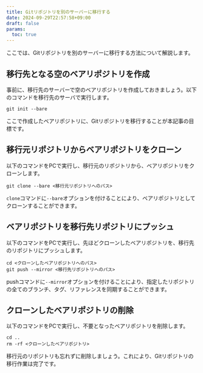 ```yaml
---
title: Gitリポジトリを別のサーバーに移行する
date: 2024-09-29T22:57:58+09:00
draft: false
params:
  toc: true
---
```


ここでは、Gitリポジトリを別のサーバーに移行する方法について解説します。

## 移行先となる空のベアリポジトリを作成

事前に、移行先のサーバーで空のベアリポジトリを作成しておきましょう。以下のコマンドを移行先のサーバで実行します。

```
git init --bare
```

ここで作成したベアリポジトリに、Gitリポジトリを移行することが本記事の目標です。

## 移行元リポジトリからベアリポジトリをクローン

以下のコマンドをPCで実行し、移行元のリポジトリから、ベアリポジトリをクローンします。

```
git clone --bare <移行元リポジトリへのパス>
```

`clone`コマンドに`--bare`オプションを付けることにより、ベアリポジトリとしてクローンすることができます。

## ベアリポジトリを移行先リポジトリにプッシュ

以下のコマンドをPCで実行し、先ほどクローンしたベアリポジトリを、移行先のリポジトリにプッシュします。

```
cd <クローンしたベアリポジトリへのパス>
git push --mirror <移行先リポジトリへのパス>
```

pushコマンドに`--mirror`オプションを付けることにより、指定したリポジトリの全てのブランチ、タグ、リファレンスを同期することができます。

## クローンしたベアリポジトリの削除

以下のコマンドをPCで実行し、不要となったベアリポジトリを削除します。

```
cd ..
rm -rf <クローンしたベアリポジトリ>
```

移行元のリポジトリも忘れずに削除しましょう。これにより、Gitリポジトリの移行作業は完了です。
